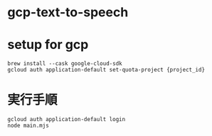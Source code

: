 # gcp-text-to-speech

# setup for gcp

```
brew install --cask google-cloud-sdk
gcloud auth application-default set-quota-project {project_id}
```

# 実行手順

```
gcloud auth application-default login
node main.mjs
```
